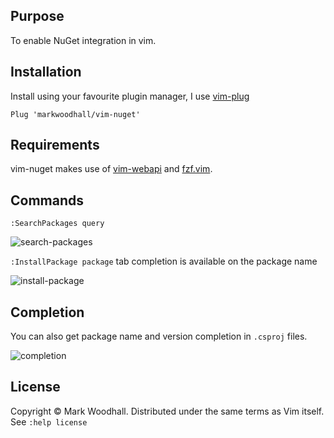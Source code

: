 ## Purpose

To enable NuGet integration in vim.

## Installation

Install using your favourite plugin manager,
I use [vim-plug](https://github.com/junegunn/vim-plug)

`Plug 'markwoodhall/vim-nuget'`

## Requirements

vim-nuget makes use of [vim-webapi](https://github.com/mattn/webapi-vim) and [fzf.vim](https://github.com/junegunn/fzf.vim).

## Commands

`:SearchPackages query`

![search-packages](http://i.imgur.com/yGSHOj8.gif)

`:InstallPackage package` tab completion is available on the package name

![install-package](http://i.imgur.com/mDSiChI.gif)

## Completion

You can also get package name and version completion in `.csproj` files.

![completion](http://i.imgur.com/Y6WlADL.gif)

## License
Copyright © Mark Woodhall. Distributed under the same terms as Vim itself. See `:help license`
